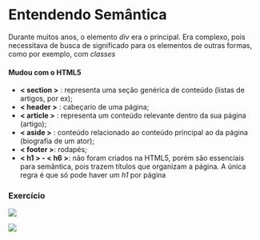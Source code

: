 # Entendendo Semântica 

Durante muitos anos, o elemento *div* era o principal. Era complexo, pois necessitava de busca de significado para os elementos de outras formas, como por exemplo, com *classes*

#### Mudou com o HTML5

* **< section >** : representa uma seção genérica de conteúdo (listas de artigos, por ex);
* **< header >** : cabeçario de uma página;
* **< article >** : representa um conteúdo relevante dentro da sua página (artigo);
* **< aside >** : conteúdo relacionado ao conteúdo principal ao da página (biografia de um ator);
* **< footer >**: rodapés; 
* **< h1 > - < h6 >**: não foram criados na HTML5, porém são essenciais para semântica, pois trazem títulos que organizam a página. A única regra é que só pode haver um *h1* por página

### Exercício

![](https://imgur.com/0lgP4Oi.jpg)

![](https://imgur.com/ao4bmUg.jpg)